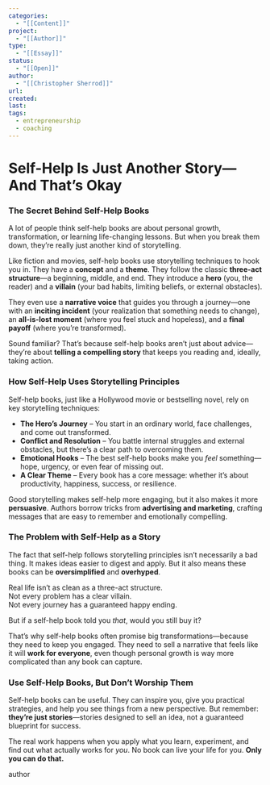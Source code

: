 ```yaml
---
categories:
  - "[[Content]]"
project:
  - "[[Author]]"
type:
  - "[[Essay]]"
status:
  - "[[Open]]"
author:
  - "[[Christopher Sherrod]]"
url: 
created:
last:
tags:
  - entrepreneurship
  - coaching
---
```

# **Self-Help Is Just Another Story—And That’s Okay**  

### **The Secret Behind Self-Help Books**  

A lot of people think self-help books are about personal growth, transformation, or learning life-changing lessons. But when you break them down, they’re really just another kind of storytelling.  

Like fiction and movies, self-help books use storytelling techniques to hook you in. They have a **concept** and a **theme**. They follow the classic **three-act structure**—a beginning, middle, and end. They introduce a **hero** (you, the reader) and a **villain** (your bad habits, limiting beliefs, or external obstacles).  

They even use a **narrative voice** that guides you through a journey—one with an **inciting incident** (your realization that something needs to change), an **all-is-lost moment** (where you feel stuck and hopeless), and a **final payoff** (where you’re transformed).  

Sound familiar? That’s because self-help books aren’t just about advice—they’re about **telling a compelling story** that keeps you reading and, ideally, taking action.  

### **How Self-Help Uses Storytelling Principles**  

Self-help books, just like a Hollywood movie or bestselling novel, rely on key storytelling techniques:  

- **The Hero’s Journey** – You start in an ordinary world, face challenges, and come out transformed.  
- **Conflict and Resolution** – You battle internal struggles and external obstacles, but there’s a clear path to overcoming them.  
- **Emotional Hooks** – The best self-help books make you *feel* something—hope, urgency, or even fear of missing out.  
- **A Clear Theme** – Every book has a core message: whether it’s about productivity, happiness, success, or resilience.  

Good storytelling makes self-help more engaging, but it also makes it more **persuasive**. Authors borrow tricks from **advertising and marketing**, crafting messages that are easy to remember and emotionally compelling.  

### **The Problem with Self-Help as a Story**  

The fact that self-help follows storytelling principles isn’t necessarily a bad thing. It makes ideas easier to digest and apply. But it also means these books can be **oversimplified** and **overhyped**.  

Real life isn’t as clean as a three-act structure.  
Not every problem has a clear villain.  
Not every journey has a guaranteed happy ending.  

But if a self-help book told you *that*, would you still buy it?  

That’s why self-help books often promise big transformations—because they need to keep you engaged. They need to sell a narrative that feels like it will **work for everyone**, even though personal growth is way more complicated than any book can capture.  

### **Use Self-Help Books, But Don’t Worship Them**  

Self-help books can be useful. They can inspire you, give you practical strategies, and help you see things from a new perspective. But remember: **they’re just stories**—stories designed to sell an idea, not a guaranteed blueprint for success.  

The real work happens when you apply what you learn, experiment, and find out what actually works for *you*. No book can live your life for you. **Only you can do that.**

author
